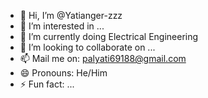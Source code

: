 - 👋 Hi, I’m @Yatianger-zzz
- 👀 I’m interested in ...
- 🌱 I’m currently doing Electrical Engineering
- 💞️ I’m looking to collaborate on ...
- 📫 Mail me on: palyati69188@gmail.com
- 😄 Pronouns: He/Him
- ⚡ Fun fact: ...

<!---
Yatianger-zzz/Yatianger-zzz is a ✨ special ✨ repository because its `README.md` (this file) appears on your GitHub profile.
You can click the Preview link to take a look at your changes.
--->
